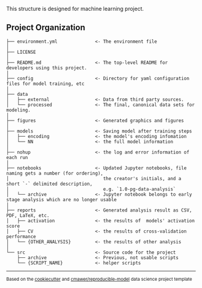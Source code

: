 
This structure is designed for machine learning project.

Project Organization
------------

    ├── environment.yml              <- The environment file
    │
    ├── LICENSE
    │
    ├── README.md                    <- The top-level README for developers using this project.
    │
    ├── config                       <- Directory for yaml configuration files for model training, etc
    │
    ├── data
    │   ├── external                 <- Data from third party sources.
    │   └── processed                <- The final, canonical data sets for modeling.
    │
    ├── figures                      <- Generated graphics and figures
    │
    ├── models                       <- Saving model after training steps
    │   ├── encoding                 <- the model's encoding infomation    
    │   └── NN                       <- the full model information
    │
    ├── nohup                        <- the log and error information of each run
    │
    ├── notebooks                    <- Updated Jupyter notebooks, file naming gets a number (for ordering),
    │                                   the creator's initials, and a short `-` delimited description, 
    │                                   e.g. `1.0-pg-data-analysis`
    │   └── archive                  <- Jupyter notebook belongs to early stage analysis which are no longer usable
    │
    ├── reports                      <- Generated analysis result as CSV, PDF, LaTeX, etc.
    │   ├── activation               <- the results of  models' activation score
    │   ├── CV                       <- the results of cross-validation performance
    │   └── {OTHER_ANALYSIS}         <- the results of other analysis
    │
    └── src                          <- Source code for the project
        ├── archive                  <- Previous, not usable scripts
        └── {SCRIPT_NAME}            <- helper scripts
    

--------

<p><small>Based on the <a target="_blank" href="https://drivendata.github.io/cookiecutter-data-science/">cookiecutter</a> and <a target="_blank" href="https://github.com/cmawer/reproducible-model">cmawer/reproducible-model</a> data science project template</small></p>
